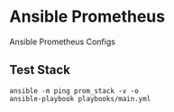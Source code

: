 # Ansible Prometheus
Ansible Prometheus Configs

## Test Stack
```
ansible -m ping prom_stack -v -o
ansible-playbook playbooks/main.yml
```
